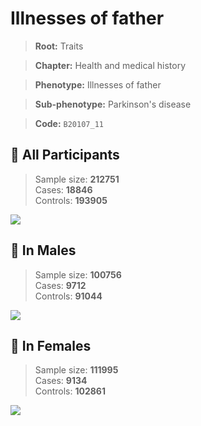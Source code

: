 # Illnesses of father
> **Root:** Traits  

> **Chapter:** Health and medical history  

> **Phenotype:** Illnesses of father  

> **Sub-phenotype:** Parkinson's disease  

> **Code:** `B20107_11`

## 🧪 All Participants  
> Sample size: **212751**  
> Cases: **18846**  
> Controls: **193905**
<img src="/Traits/Figures/ALL/B20107_11.png"/>
<CsvTable src="/Traits/Data/ALL/LG_B20107_11.csv" label="🔍 View full results" />

## 👨 In Males  
> Sample size: **100756**  
> Cases: **9712**  
> Controls: **91044**
<img src="/Traits/Figures/Male/B20107_11.png"/>
<CsvTable src="/Traits/Data/Male/LG_B20107_11.csv" label="🔍 View full results" />

## 👩 In Females  
> Sample size: **111995**  
> Cases: **9134**  
> Controls: **102861**
<img src="/Traits/Figures/Female/B20107_11.png"/>
<CsvTable src="/Traits/Data/Female/LG_B20107_11.csv" label="🔍 View full results" />
